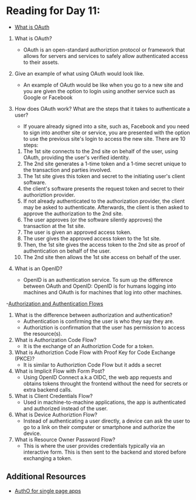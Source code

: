 # Reading for Day 11:

- [What is OAuth](<https://www.csoonline.com/article/3216404/what-is-oauth-how-the-open-authorization-framework-works.html>)

1. What is OAuth?
    - OAuth is an open-standard authoriztion protocol or framework that allows for servers and services to safely allow authenticated access to their assets.

2. Give an example of what using OAuth would look like.
    - An example of OAuth would be like when you go to a new site and you are given the option to login using another service such as Google or Facebook
3. How does OAuth work? What are the steps that it takes to authenticate a user?
    - If youare already signed into a site, such as, Facebook and you need to sign into another site or service, you are presented with the option to use the previous site's login to access the new site. There are 10 steps:
    1. The 1st site connects to the 2nd site on behalf of the user, using OAuth, providing the user's verified identity.
    2. The 2nd site generates a 1-time token and a 1-time secret unique to the transaction and parties involved.
    3. The 1st site gives this token and secret to the initiating user's client software.
    4. the client's software presents the request token and secret to their authoriztion provider.
    5. If not already authenticated to the authorization provider, the client may be asked to authenticate. Afterwards, the client is then asked to approve the authorization to the 2nd site.
    6. The user approves (or the software silently approves) the transaction at the 1st site.
    7. The user is given an approved access token.
    8. The user gives the approved access token to the 1st site.
    9. Then, the 1st site gives the access token to the 2nd site as proof of authentication on behalf of the user.
    10. The 2nd site then allows the 1st site access on behalf of the user.
  
4. What is an OpenID?
    - OpenID is an authentication service. To sum up the difference between OAuth and OpenID: OpenID is for humans logging into machines and OAuth is for machines that log into other machines.

-[Authorization and Authentication Flows](<https://auth0.com/docs/flows>)

1. What is the difference between authorization and authentication?
    - Authentication is confirming the user is who they say they are.
    - Authoriztion is confirmation that the user has permission to access the resource(s).
2. What is Authorization Code Flow?
    - It is the exchange of an Authoriztion Code for a token.
3. What is Authoriztion Code Flow with Proof Key for Code Exchange (PKCE)?
    - It is similar to Authoriztion Code Flow but it adds a secret
4. What is Implicit Flow with Form Post?
    - Using OpenID Connect a.k.a OIDC, the web app requests and obtains tokens throught the frontend without the need for secrets or extra backend calls.
5. What is Client Credentials Flow?
    - Used in machine-to-machine applications, the app is authenticated and authorized instead of the user.
6. What is Device Authoriztion Flow?
    - Instead of authenticating a user directly, a device can ask the user to go to a link on their computer or smartphone and authorize the device.
7. What is Resource Owner Password Flow?
    - This is where the user provides credentials typically via an interactive form. This is then sent to the backend and stored before exchanging a token.

## Additional Resources

- [AuthO for single page apps](<https://auth0.com/docs/libraries/auth0-react>)